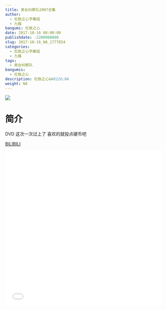 ```yaml
---
title: 男女纠察队2007合集
author: 
  - 伦敦之心字幕组
  - 九條
bangumi: 伦敦之心
date: 2017-10-16 00:00:00
publishdate: -2208988800
slug: 2017-10-16_NA_1777854
categories: 
  - 伦敦之心字幕组
  - 九條
tags: 
  - 男女纠察队
bangumis: 
  - 伦敦之心
description: 伦敦之心&#8226;NA
weight: NA
---
```


![](https://i.imgur.com/9XdCgum.jpg)

# 简介  
DVD 这次一次过上了 喜欢的就投点硬币吧

  [BILIBILI](https://www.bilibili.com/video/av1777854/)


<div class="vcontainer">  <iframe class='video' src="//www.bilibili.com/html/html5player.html?cid=2722577&aid=1777854" width="100%" height="500" frameborder="0" allowfullscreen="allowfullscreen"></iframe></div>
